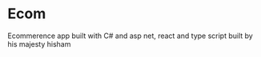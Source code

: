 # Ecom
Ecommerence app built with C# and asp net, react and type script
built by his majesty hisham
